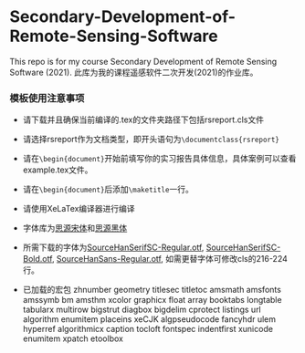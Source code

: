 # Secondary-Development-of-Remote-Sensing-Software
This repo is for my course Secondary Development of Remote Sensing Software (2021).
此库为我的课程遥感软件二次开发(2021)的作业库。
### 模板使用注意事项
- 请下载并且确保当前编译的.tex的文件夹路径下包括rsreport.cls文件
- 请选择rsreport作为文档类型，即开头语句为`\documentclass{rsreport}`
- 请在`\begin{document}`开始前填写你的实习报告具体信息，具体案例可以查看example.tex文件。
- 请在`\begin{document}`后添加`\maketitle`一行。
- 请使用XeLaTex编译器进行编译
- 字体库为[思源宋体](https://github.com/adobe-fonts/source-han-serif)和[思源黑体](https://github.com/adobe-fonts/source-han-sans)
- 所需下载的字体为[SourceHanSerifSC-Regular.otf](https://github.com/adobe-fonts/source-han-serif/blob/release/OTF/SimplifiedChinese/SourceHanSerifSC-Regular.otf), [SourceHanSerifSC-Bold.otf](https://github.com/adobe-fonts/source-han-serif/blob/release/OTF/SimplifiedChinese/SourceHanSerifSC-Bold.otf), [SourceHanSans-Regular.otf](https://github.com/adobe-fonts/source-han-sans/blob/release/OTF/SimplifiedChinese/SourceHanSansSC-Regular.otf), 如需更替字体可修改cls的216-224行。

- 已加载的宏包
    zhnumber    geometry    titlesec    titletoc
    amsmath     amsfonts    amssymb     bm
    amsthm      xcolor      graphicx    float
    array       booktabs    longtable   tabularx
    multirow    bigstrut    diagbox     bigdelim
    cprotect    listings    url         algorithm
    enumitem    placeins    xeCJK       algpseudocode
    fancyhdr    ulem        hyperref    algorithmicx
    caption     tocloft     fontspec    indentfirst
    xunicode    enumitem    xpatch      etoolbox